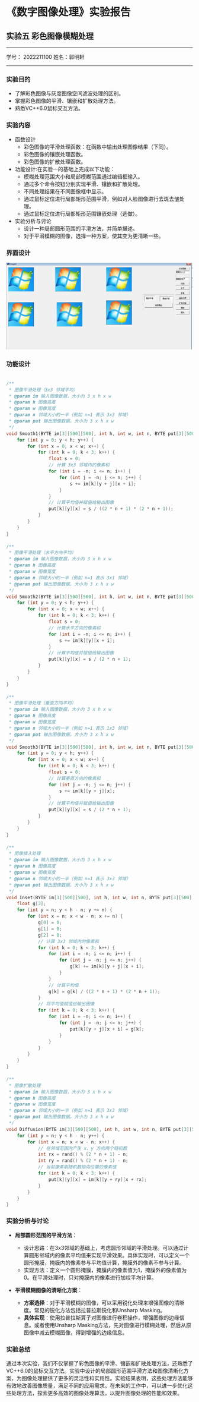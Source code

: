 # 《数字图像处理》实验报告

## 实验五 彩色图像模糊处理

---
学号： 2022211100        姓名：郭明轩

---

### 实验目的

- 了解彩色图像与灰度图像空间滤波处理的区别。
- 掌握彩色图像的平滑、镶嵌和扩散处理方法。
- 熟悉VC++6.0鼠标交互方法。

### 实验内容

- 函数设计
    - 彩色图像的平滑处理函数：在函数中输出处理图像结果（下同）。
    - 彩色图像的镶嵌处理函数。
    - 彩色图像的扩散处理函数。
- 功能设计:在实验一的基础上完成以下功能：
    - 模糊处理范围大小和局部模糊范围通过编辑框输入。
    - 通过多个命令按钮分别实现平滑、镶嵌和扩散处理。
    - 不同处理结果在不同图像框中显示。
    - 通过鼠标定位进行局部矩形范围平滑，例如对人脸图像进行去斑去皱处理。
    - 通过鼠标定位进行局部矩形范围镶嵌处理（选做）。
- 实验分析与讨论
    - 设计一种局部圆形范围的平滑方法，并简单描述。
    - 对于平滑模糊的图像，选择一种方案，使其变为更清晰一些。

### 界面设计

![alt text](image-2.png)

### 功能设计

```cpp

/**
 * 图像平滑处理（3x3 邻域平均）
 * @param im 输入图像数据，大小为 3 x h x w
 * @param h 图像高度
 * @param w 图像宽度
 * @param n 邻域大小的一半（例如 n=1 表示 3x3 邻域）
 * @param put 输出图像数据，大小为 3 x h x w
 */
void Smooth1(BYTE im[3][500][500], int h, int w, int n, BYTE put[3][500][500]) {
    for (int y = 0; y < h; y++) {
        for (int x = 0; x < w; x++) {
            for (int k = 0; k < 3; k++) {
                float s = 0;
                // 计算 3x3 邻域内的像素和
                for (int i = -n; i <= n; i++) {
                    for (int j = -n; j <= n; j++) {
                        s += im[k][y + j][x + i];
                    }
                }
                // 计算平均值并赋值给输出图像
                put[k][y][x] = s / ((2 * n + 1) * (2 * n + 1));
            }
        }
    }
}

/**
 * 图像平滑处理（水平方向平均）
 * @param im 输入图像数据，大小为 3 x h x w
 * @param h 图像高度
 * @param w 图像宽度
 * @param n 邻域大小的一半（例如 n=1 表示 3x1 邻域）
 * @param put 输出图像数据，大小为 3 x h x w
 */
void Smooth2(BYTE im[3][500][500], int h, int w, int n, BYTE put[3][500][500]) {
    for (int y = 0; y < h; y++) {
        for (int x = 0; x < w; x++) {
            for (int k = 0; k < 3; k++) {
                float s = 0;
                // 计算水平方向的像素和
                for (int i = -n; i <= n; i++) {
                    s += im[k][y][x + i];
                }
                // 计算平均值并赋值给输出图像
                put[k][y][x] = s / (2 * n + 1);
            }
        }
    }
}

/**
 * 图像平滑处理（垂直方向平均）
 * @param im 输入图像数据，大小为 3 x h x w
 * @param h 图像高度
 * @param w 图像宽度
 * @param n 邻域大小的一半（例如 n=1 表示 1x3 邻域）
 * @param put 输出图像数据，大小为 3 x h x w
 */
void Smooth3(BYTE im[3][500][500], int h, int w, int n, BYTE put[3][500][500]) {
    for (int y = 0; y < h; y++) {
        for (int x = 0; x < w; x++) {
            for (int k = 0; k < 3; k++) {
                float s = 0;
                // 计算垂直方向的像素和
                for (int j = -n; j <= n; j++) {
                    s += im[k][y + j][x];
                }
                // 计算平均值并赋值给输出图像
                put[k][y][x] = s / (2 * n + 1);
            }
        }
    }
}

/**
 * 图像插入处理
 * @param im 输入图像数据，大小为 3 x h x w
 * @param h 图像高度
 * @param w 图像宽度
 * @param n 邻域大小的一半（例如 n=1 表示 3x3 邻域）
 * @param put 输出图像数据，大小为 3 x h x w
 */
void Inset(BYTE im[3][500][500], int h, int w, int n, BYTE put[3][500][500]) {
    float g[3];
    for (int y = n; y < h - n; y += n) {
        for (int x = n; x < w - n; x += n) {
            g[0] = 0;
            g[1] = 0;
            g[2] = 0;
            // 计算 3x3 邻域内的像素和
            for (int k = 0; k < 3; k++) {
                for (int i = -n; i <= n; i++) {
                    for (int j = -n; j <= n; j++) {
                        g[k] += im[k][y + j][x + i];
                    }
                }
                // 计算平均值
                g[k] = g[k] / ((2 * n + 1) * (2 * n + 1));
            }
            // 将平均值赋值给输出图像
            for (int k = 0; k < 3; k++) {
                for (int i = -n; i <= n; i++) {
                    for (int j = -n; j <= n; j++) {
                        put[k][y + j][x + i] = g[k];
                    }
                }
            }
        }
    }
}

/**
 * 图像扩散处理
 * @param im 输入图像数据，大小为 3 x h x w
 * @param h 图像高度
 * @param w 图像宽度
 * @param n 邻域大小的一半（例如 n=1 表示 3x3 邻域）
 * @param put 输出图像数据，大小为 3 x h x w
 */
void Diffusion(BYTE im[3][500][500], int h, int w, int n, BYTE put[3][500][500]) {
    for (int y = n; y < h - n; y++) {
        for (int x = n; x < w - n; x++) {
            // 在邻域范围内产生 x、y 方向两个随机数
            int rx = rand() % (2 * n + 1) - n;
            int ry = rand() % (2 * n + 1) - n;
            // 当前像素取随机数指向位置的像素值
            for (int k = 0; k < 3; k++) {
                put[k][y][x] = im[k][y + ry][x + rx];
            }
        }
    }
}

```

### 实验分析与讨论

- **局部圆形范围的平滑方法**：
  - 设计思路：在3x3邻域的基础上，考虑圆形邻域的平滑处理。可以通过计算圆形邻域内的像素平均值来实现平滑效果。具体实现时，可以定义一个圆形掩膜，掩膜内的像素参与平均值计算，掩膜外的像素不参与计算。
  - 实现方法：定义一个圆形掩膜，掩膜内的像素值为1，掩膜外的像素值为0。在平滑处理时，只对掩膜内的像素进行加权平均计算。

- **平滑模糊图像的清晰化方案**：
  - **方案选择**：对于平滑模糊的图像，可以采用锐化处理来增强图像的清晰度。常见的锐化方法包括拉普拉斯锐化和Unsharp Masking。
  - **具体实现**：使用拉普拉斯算子对图像进行卷积操作，增强图像的边缘信息。或者使用Unsharp Masking方法，先对图像进行模糊处理，然后从原图像中减去模糊图像，得到增强的边缘信息。

### 实验总结

通过本次实验，我们不仅掌握了彩色图像的平滑、镶嵌和扩散处理方法，还熟悉了VC++6.0的鼠标交互方法。实验中设计的局部圆形范围平滑方法和图像清晰化方案，为图像处理提供了更多的灵活性和实用性。实验结果表明，这些处理方法能够有效地改善图像质量，满足不同的应用需求。在未来的工作中，可以进一步优化这些处理方法，探索更多高效的图像处理算法，以提升图像处理的性能和效果。
